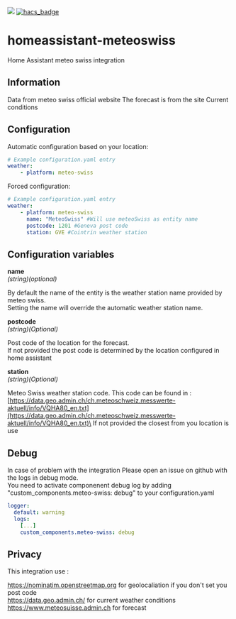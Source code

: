 
[![](https://img.shields.io/github/release/websylv/homeassistant-meteoswiss/all.svg)](https://github.com/websylv/homeassistant-meteoswiss/releases)
[![hacs_badge](https://img.shields.io/badge/HACS-Default-orange.svg)](https://github.com/custom-components/hacs)


# homeassistant-meteoswiss

Home Assistant meteo swiss integration

## Information

Data from meteo swiss official website
The forecast is from the site
Current conditions

## Configuration

Automatic configuration based on your location:

```YAML
# Example configuration.yaml entry  
weather:
    - platform: meteo-swiss
```

Forced configuration:

```YAML     
# Example configuration.yaml entry  
weather:
    - platform: meteo-swiss
      name: "MeteoSwiss" #Will use meteoSwiss as entity name 
      postcode: 1201 #Geneva post code
      station: GVE #Cointrin weather station
```

## Configuration variables

**name**  
*(string)(optional)*

By default the name of the entity is the weather station name provided by meteo swiss.  
Setting the name will override the automatic weather station name. 

**postcode**  
*(string)(Optional)*

Post code of the location for the forecast.   
If not provided the post code is determined by the location configured in home assistant
	
**station**  
*(string)(Optional)*

Meteo Swiss weather station code. This code can be found in : [https://data.geo.admin.ch/ch.meteoschweiz.messwerte-aktuell/info/VQHA80_en.txt](https://data.geo.admin.ch/ch.meteoschweiz.messwerte-aktuell/info/VQHA80_en.txt)\
If not provided the closest from you location is use

## Debug

In case of problem with the integration
Please open an issue on github with the logs in debug mode.  
You need to activate componenent debug log by adding "custom_components.meteo-swiss: debug" to your configuration.yaml 

```YAML   
logger:
  default: warning
  logs:
    [...]
    custom_components.meteo-swiss: debug
```

## Privacy

This integration use :

https://nominatim.openstreetmap.org for geolocaliation if you don't set you post code  
https://data.geo.admin.ch/ for current weather conditions  
https://www.meteosuisse.admin.ch for forecast  
